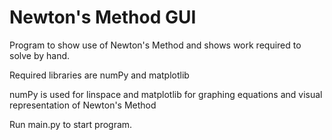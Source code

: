 # Newton's Method GUI

Program to show use of Newton's Method and shows work required to solve by hand.

Required libraries are numPy and matplotlib

numPy is used for linspace and matplotlib for graphing equations and visual representation of Newton's Method


Run main.py to start program.
